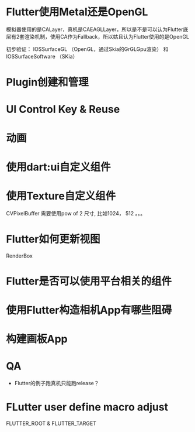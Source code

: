 # Flutter使用Metal还是OpenGL
模拟器使用的是CALayer，真机是CAEAGLLayer，所以是不是可以认为Flutter底层有2套渲染机制，使用CA作为Fallback，所以姑且认为Flutter使用的是OpenGL

初步验证：
IOSSurfaceGL （OpenGL，通过Skia的GrGLGpu渲染） 和 IOSSurfaceSoftware （SKia）

# Plugin创建和管理

# UI Control Key & Reuse

# 动画

# 使用dart:ui自定义组件

# 使用Texture自定义组件
CVPixelBuffer 需要使用pow of 2 尺寸, 比如1024， 512 。。。

# Flutter如何更新视图
RenderBox

# Flutter是否可以使用平台相关的组件


# 使用Flutter构造相机App有哪些阻碍

# 构建画板App

# QA
* Flutter的例子跑真机只能跑release？

# FLutter user define macro adjust
FLUTTER_ROOT & FLUTTER_TARGET